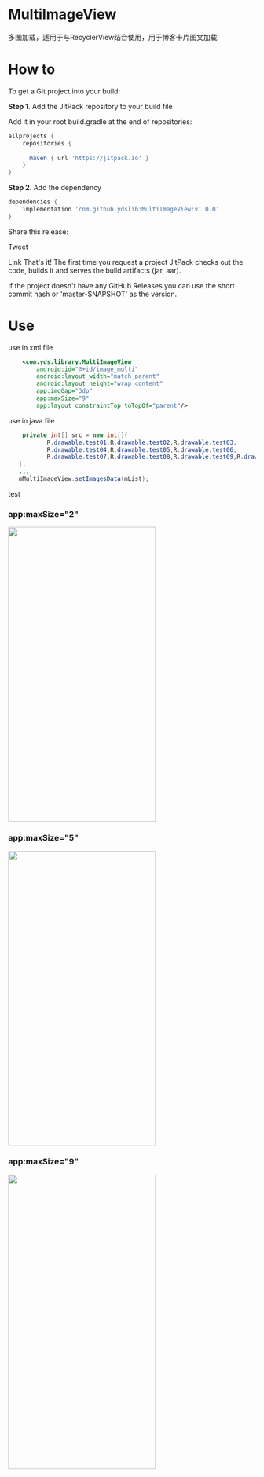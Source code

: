 # MultiImageView
多图加载，适用于与RecyclerView结合使用，用于博客卡片图文加载

# How to

To get a Git project into your build:

**Step 1**. Add the JitPack repository to your build file

Add it in your root build.gradle at the end of repositories:

```gradle
allprojects {
    repositories {
      ...
      maven { url 'https://jitpack.io' }
    }
}
```

**Step 2**. Add the dependency
```gradle
dependencies {
    implementation 'com.github.ydslib:MultiImageView:v1.0.0'
}
```

Share this release:

Tweet

Link
That's it! The first time you request a project JitPack checks out the code, builds it and serves the build artifacts (jar, aar).

If the project doesn't have any GitHub Releases you can use the short commit hash or 'master-SNAPSHOT' as the version.

# Use
 use in xml file
```xml
    <com.yds.library.MultiImageView
        android:id="@+id/image_multi"
        android:layout_width="match_parent"
        android:layout_height="wrap_content"
        app:imgGap="3dp"
        app:maxSize="9"
        app:layout_constraintTop_toTopOf="parent"/>
```
 use in java file
 ```java
     private int[] src = new int[]{
            R.drawable.test01,R.drawable.test02,R.drawable.test03,
            R.drawable.test04,R.drawable.test05,R.drawable.test06,
            R.drawable.test07,R.drawable.test08,R.drawable.test09,R.drawable.test10
    };
    ...
    mMultiImageView.setImagesData(mList);
 ```
 test
 
 <p>
  <h3>app:maxSize="2"</h3>
  <img src="https://github.com/ydslib/Picture/blob/master/MultiImageView/maxSize2.jpg" width="300" height="600"/>
  
  <h3>app:maxSize="5"</h3>
  <img src="https://github.com/ydslib/Picture/blob/master/MultiImageView/maxSize5.jpg" width="300" height="600"/>
  
  <h3>app:maxSize="9"</h3>
  <img src="https://github.com/ydslib/Picture/blob/master/MultiImageView/maxSize9.jpg" width="300" height="600"/>
</p>
 
